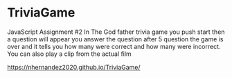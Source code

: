 # TriviaGame
JavaScript Assignment #2
In The God father trivia game you push start then a question will appear you answer the question after 5 question the game is over and it tells you how many were correct and how many were incorrect. You can also play a clip from the actual film 

 https://nhernandez2020.github.io/TriviaGame/ 